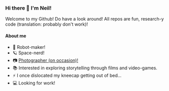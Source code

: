 ### Hi there 👋 I'm Neil!

<!-- **Nekhera/Nekhera** is a ✨ _special_ ✨ repository because its `README.md` (this file) appears on your GitHub profile. -->
Welcome to my Github! Do have a look around! All repos are fun, research-y code (translation: probably don't work)! 

#### About me
- 🔭 Robot-maker!
- 🪐 Space-nerd!
- 📷 [Photographer (on occasion)!](https://www.neilkhera.com/photography)
- 📚 Interested in exploring storytelling through films and video-games.
- ⚡ I once dislocated my kneecap getting out of bed...
- 💻 Looking for work!
